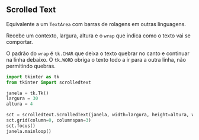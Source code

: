 ## Scrolled Text
  
Equivalente a um `TextArea` com barras de rolagens em outras linguagens.  
  
Recebe um contexto, largura, altura e o `wrap` que indica como o texto vai se comportar.  

O padrão do `wrap` é `tk.CHAR` que deixa o texto quebrar no canto e continuar na linha debaixo. O `tk.WORD` obriga o texto todo a ir para a outra linha, não permitindo quebras.    
  
```py
import tkinter as tk
from tkinter import scrolledtext

janela = tk.Tk()
largura = 30
altura = 4

sct = scrolledtext.ScrolledText(janela, width=largura, height=altura, wrap=tk.WORD)
sct.grid(column=0, columnspan=3)
sct.focus()
janela.mainloop()
```